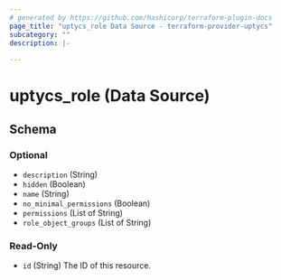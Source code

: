 ```yaml
---
# generated by https://github.com/hashicorp/terraform-plugin-docs
page_title: "uptycs_role Data Source - terraform-provider-uptycs"
subcategory: ""
description: |-
  
---
```


# uptycs_role (Data Source)





<!-- schema generated by tfplugindocs -->
## Schema

### Optional

- `description` (String)
- `hidden` (Boolean)
- `name` (String)
- `no_minimal_permissions` (Boolean)
- `permissions` (List of String)
- `role_object_groups` (List of String)

### Read-Only

- `id` (String) The ID of this resource.


